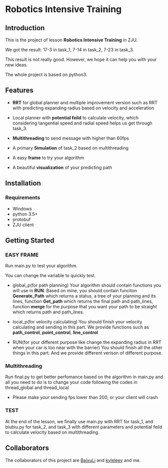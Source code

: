 # Robotics Intensive Training

## Introduction

This is the project of lesson **Robotics Intensive Training** in ZJU. 

We got the result: 17-3 in task_1, 7-14 in task_2, 7-23 in task_3.

This result is not really good. However, we hope it can help you with your new ideas.

The whole project is based on python3.

## Features

- **RRT** for global planner and multiple improvement version such as RRT with predicting expanding radius based on velocity and acceleration

- Local planner with **potential feild** to calculate velocity, which considering tangential speed and radial speed helps us get through task_3.

- **Multithreading** to send message with higher than 60fps

- A primary **Simulation** of task_2 based on multithreading

- A easy **frame** to try your algorithm

- A beautiful **visualization** of your predicting path

## Installation

### Requirements

- Windows
- python 3.5+
- protobuf
- ZJU client

## Getting Started

### EASY FRAME

Run main.py to test your algorithm. 

You can change the variable to quickly test.

- global_p(for path planning) 
  Your algorithm should contain functions you will use in **RUN**. Based on mine, you should contain funciton **Generate_Path** which returns a status, a tree of your planning and its lines, function **Get_path** which returns the final path and path_lines, function **merge** for the purpose that you want your path to be straight which returns path and path_lines.

- local_p(for velocity calculating) 
  You should finish your velocity calculating and sending in this part. We provide functions such as **path_control**, **point_control**, **line_control**

- RUN(for your different purpose like change the expanding radius in RRT when your car is too near with the barrier)
  You should finish all the other things in this part. And we provide different verison of different purpose.

### Multithreading

Run final.py to get better perfomance based on the algorithm in main.py and all you need to do is to change your code following the codes in thread_global and thread_local

- Please make your sending fps lower than 200, or your client will crash

### TEST

At the end of the lesson, we finally use main.py with RRT for task_1, and biubiu.py for task_2, and task_3 with different parameters and potential feild to calculate velocity based on multithreading. 

## Collaborators
The collaborators of this project are [BaixuLi](https://github.com/BaixuLi) and [kyleleey](https://github.com/kyleleey) and me. 

